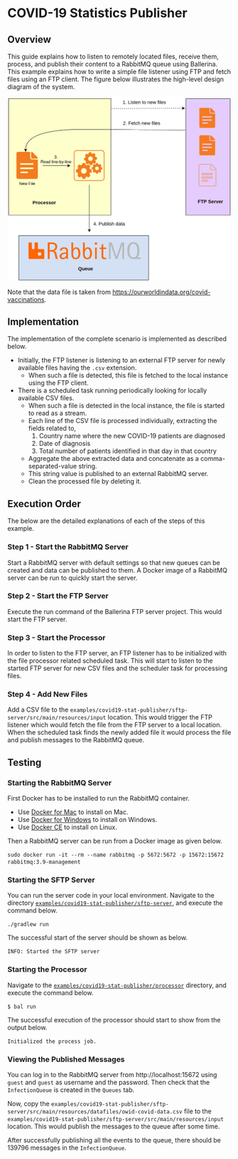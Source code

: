 # COVID-19 Statistics Publisher

## Overview

This guide explains how to listen to remotely located files, receive them, process, and publish their content to a RabbitMQ queue using Ballerina.
This example explains how to write a simple file listener using FTP and fetch files using an FTP client. The figure below illustrates the high-level design diagram of the system.

<div align="center"><img src="covid19-stat-publisher.jpg" alt="Publishing COVID-19 Statistics to RabbitMQ" width="500"/></div>

Note that the data file is taken from https://ourworldindata.org/covid-vaccinations.

## Implementation

The implementation of the complete scenario is implemented as described below.
- Initially, the FTP listener is listening to an external FTP server for newly available files having the `.csv` extension.
  - When such a file is detected, this file is fetched to the local instance using the FTP client.
- There is a scheduled task running periodically looking for locally available CSV files.
  - When such a file is detected in the local instance, the file is started to read as a stream.
  - Each line of the CSV file is processed individually, extracting the fields related to,
    1. Country name where the new COVID-19 patients are diagnosed
    2. Date of diagnosis
    3. Total number of patients identified in that day in that country
  - Aggregate the above extracted data and concatenate as a comma-separated-value string.
  - This string value is published to an external RabbitMQ server.
  - Clean the processed file by deleting it.

## Execution Order

The below are the detailed explanations of each of the steps of this example.

### Step 1 - Start the RabbitMQ Server

Start a RabbitMQ server with default settings so that new queues can be created and data can be published to them.
A Docker image of a RabbitMQ server can be run to quickly start the server.

### Step 2 - Start the FTP Server

Execute the run command of the Ballerina FTP server project. This would start the FTP server.

### Step 3 - Start the Processor

In order to listen to the FTP server, an FTP listener has to be initialized with the file processor related scheduled task.
This will start to listen to the started FTP server for new CSV files and the scheduler task for processing files.

### Step 4 - Add New Files

Add a CSV file to the `examples/covid19-stat-publisher/sftp-server/src/main/resources/input` location.
This would trigger the FTP listener which would fetch the file from the FTP server to a local location.
When the scheduled task finds the newly added file it would process the file and publish messages to the RabbitMQ queue.


## Testing

### Starting the RabbitMQ Server

First Docker has to be installed to run the RabbitMQ container.
- Use [Docker for Mac](https://docs.docker.com/docker-for-mac/install/) to install on Mac.
- Use [Docker for Windows](https://docs.docker.com/docker-for-windows/) to install on Windows.
- Use [Docker CE](https://docs.docker.com/v17.12/install/#server) to install on Linux.

Then a RabbitMQ server can be run from a Docker image as given below.
```shell
sudo docker run -it --rm --name rabbitmq -p 5672:5672 -p 15672:15672 rabbitmq:3.9-management
```

### Starting the SFTP Server

You can run the server code in your local environment. Navigate to the directory
[`examples/covid19-stat-publisher/sftp-server`](./sftp-server), and execute the command below.
```shell
./gradlew run
```

The successful start of the server should be shown as below.
```shell
INFO: Started the SFTP server
```

### Starting the Processor

Navigate to the [`examples/covid19-stat-publisher/processor`](./processor) directory, and execute the command below.
```shell
$ bal run
```

The successful execution of the processor should start to show from the output below.
```shell
Initialized the process job.
```

### Viewing the Published Messages

You can log in to the RabbitMQ server from http://localhost:15672 using `guest` and `guest` as username and the password.
Then check that the `InfectionQueue` is created in the `Queues` tab.

Now, copy the `examples/covid19-stat-publisher/sftp-server/src/main/resources/datafiles/owid-covid-data.csv` file to the
`examples/covid19-stat-publisher/sftp-server/src/main/resources/input` location. This would publish the messages to the queue
after some time.

After successfully publishing all the events to the queue, there should be 139796 messages in the `InfectionQueue`.
